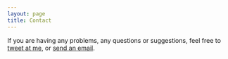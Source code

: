 ```yaml
---
layout: page
title: Contact
---
```


If you are having any problems, any questions or suggestions, feel free to [tweet at me](https://twitter.com/intent/tweet?text=%40kevinchromik), or [send an email](mailto:hi@kchromik.com).
